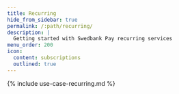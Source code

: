 ```yaml
---
title: Recurring
hide_from_sidebar: true
permalink: /:path/recurring/
description: |
  Getting started with Swedbank Pay recurring services
menu_order: 200
icon:
  content: subscriptions
  outlined: true
---
```


{% include use-case-recurring.md %}
